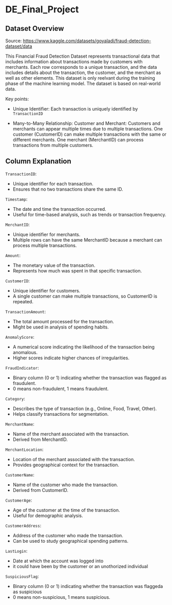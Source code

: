 # DE_Final_Project

## Dataset Overview

Source: https://www.kaggle.com/datasets/goyaladi/fraud-detection-dataset/data

This  Financial Fraud Detection Dataset represents transactional data that includes information about transactions made by customers with merchants. Each row corresponds to a unique transaction, and the data includes details about the transaction, the customer, and the merchant as well as other elements. This dataset is only reelvant during the training phase of the machine learning model.  The dataset is based on real-world data. 

Key points:

- Unique Identifier: Each transaction is uniquely identified by `TransactionID`

- Many-to-Many Relationship:
Customer and Merchant: Customers and merchants can appear multiple times due to multiple transactions.
One customer (CustomerID) can make multiple transactions with the same or different merchants.
One merchant (MerchantID) can process transactions from multiple customers.


## Column Explanation

`TransactionID`:
- Unique identifier for each transaction.
- Ensures that no two transactions share the same ID.

`Timestamp`:
- The date and time the transaction occurred.
- Useful for time-based analysis, such as trends or transaction frequency.

`MerchantID`:
- Unique identifier for merchants.
- Multiple rows can have the same MerchantID because a merchant can process multiple transactions.

`Amount`:
- The monetary value of the transaction.
- Represents how much was spent in that specific transaction.

`CustomerID`:
- Unique identifier for customers.
- A single customer can make multiple transactions, so CustomerID is repeated.

`TransactionAmount`:
- The total amount processed for the transaction.
- Might be used in analysis of spending habits.

`AnomalyScore`:
- A numerical score indicating the likelihood of the transaction being anomalous.
- Higher scores indicate higher chances of irregularities.

`FraudIndicator`:
- Binary column (0 or 1) indicating whether the transaction was flagged as fraudulent.
- 0 means non-fraudulent, 1 means fraudulent.

`Category`:
- Describes the type of transaction (e.g., Online, Food, Travel, Other).
- Helps classify transactions for segmentation.

`MerchantName`:
- Name of the merchant associated with the transaction.
- Derived from MerchantID.

`MerchantLocation`:
- Location of the merchant associated with the transaction.
- Provides geographical context for the transaction.

`CustomerName`:
- Name of the customer who made the transaction.
- Derived from CustomerID.

`CustomerAge`:
- Age of the customer at the time of the transaction.
- Useful for demographic analysis.

`CustomerAddress`:
- Address of the customer who made the transaction.
- Can be used to study geographical spending patterns.

`LastLogin`:
- Date at which the account was logged into
- it could have been by the customer or an unothorized individual

`SuspiciousFlag`:
- Binary column (0 or 1) indicating whether the transaction was flaggeda as suspicious
- 0 means non-suspicious, 1 means suspicious.




